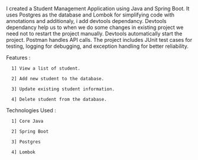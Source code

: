 I created a Student Management Application using Java and Spring Boot. It uses Postgres as the database and Lombok for simplifying code with annotations and additionaly, i add devtools dependancy.
Devtools dependancy help us to when we do some changes in existing project we need not to restart the project manually. Devtools automatically start the project.
Postman handles API calls.
The project includes JUnit test cases for testing, logging for debugging, and exception handling for better reliability.

Features :

      1] View a list of student.
      
      2] Add new student to the database.
      
      3] Update existing student information.
      
      4] Delete student from the database.

Technologies Used :

      1] Core Java
        
      2] Spring Boot
      
      3] Postgres
      
      4] Lombok
